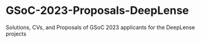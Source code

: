 # GSoC-2023-Proposals-DeepLense
Solutions, CVs, and Proposals of GSoC 2023 applicants for the DeepLense projects

